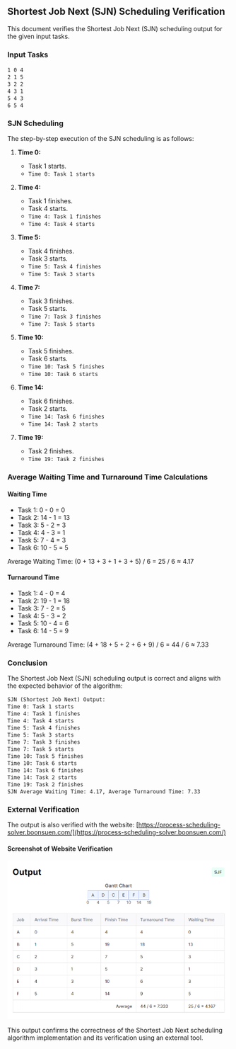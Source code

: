## Shortest Job Next (SJN) Scheduling Verification

This document verifies the Shortest Job Next (SJN) scheduling output for the given input tasks.

### Input Tasks
```
1 0 4
2 1 5
3 2 2
4 3 1
5 4 3
6 5 4
```

### SJN Scheduling

The step-by-step execution of the SJN scheduling is as follows:

1. **Time 0:**
   - Task 1 starts.
   - `Time 0: Task 1 starts`

2. **Time 4:**
   - Task 1 finishes.
   - Task 4 starts.
   - `Time 4: Task 1 finishes`
   - `Time 4: Task 4 starts`

3. **Time 5:**
   - Task 4 finishes.
   - Task 3 starts.
   - `Time 5: Task 4 finishes`
   - `Time 5: Task 3 starts`

4. **Time 7:**
   - Task 3 finishes.
   - Task 5 starts.
   - `Time 7: Task 3 finishes`
   - `Time 7: Task 5 starts`

5. **Time 10:**
   - Task 5 finishes.
   - Task 6 starts.
   - `Time 10: Task 5 finishes`
   - `Time 10: Task 6 starts`

6. **Time 14:**
   - Task 6 finishes.
   - Task 2 starts.
   - `Time 14: Task 6 finishes`
   - `Time 14: Task 2 starts`

7. **Time 19:**
   - Task 2 finishes.
   - `Time 19: Task 2 finishes`

### Average Waiting Time and Turnaround Time Calculations

#### Waiting Time

- Task 1: 0 - 0 = 0
- Task 2: 14 - 1 = 13
- Task 3: 5 - 2 = 3
- Task 4: 4 - 3 = 1
- Task 5: 7 - 4 = 3
- Task 6: 10 - 5 = 5

Average Waiting Time: (0 + 13 + 3 + 1 + 3 + 5) / 6 = 25 / 6 ≈ 4.17

#### Turnaround Time

- Task 1: 4 - 0 = 4
- Task 2: 19 - 1 = 18
- Task 3: 7 - 2 = 5
- Task 4: 5 - 3 = 2
- Task 5: 10 - 4 = 6
- Task 6: 14 - 5 = 9

Average Turnaround Time: (4 + 18 + 5 + 2 + 6 + 9) / 6 = 44 / 6 ≈ 7.33

### Conclusion

The Shortest Job Next (SJN) scheduling output is correct and aligns with the expected behavior of the algorithm:

```
SJN (Shortest Job Next) Output:
Time 0: Task 1 starts
Time 4: Task 1 finishes
Time 4: Task 4 starts
Time 5: Task 4 finishes
Time 5: Task 3 starts
Time 7: Task 3 finishes
Time 7: Task 5 starts
Time 10: Task 5 finishes
Time 10: Task 6 starts
Time 14: Task 6 finishes
Time 14: Task 2 starts
Time 19: Task 2 finishes
SJN Average Waiting Time: 4.17, Average Turnaround Time: 7.33
```

### External Verification

The output is also verified with the website: [https://process-scheduling-solver.boonsuen.com/](https://process-scheduling-solver.boonsuen.com/)

#### Screenshot of Website Verification
![Test Image](/docs/img/sjf-spn-verify.png)

This output confirms the correctness of the Shortest Job Next scheduling algorithm implementation and its verification using an external tool.